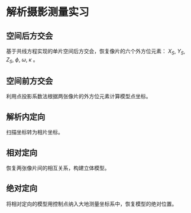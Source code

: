 # 解析摄影测量实习
## 空间后方交会
基于共线方程实现的单片空间后方交会，恢复像片的六个外方位元素： $X_S$, $Y_S$, $Z_S$, $\phi$, $\omega$, $\kappa$ 。
## 空间前方交会
利用点投影系数法根据两张像片的外方位元素计算模型点坐标。
## 解析内定向
扫描坐标转为相片坐标。
## 相对定向
恢复两张像片间的相互关系，构建立体模型。
## 绝对定向
将相对定向的模型用控制点纳入大地测量坐标系中，恢复模型的绝对位置。
